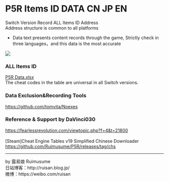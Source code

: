 # P5R Items ID DATA CN JP EN

Switch Version Record ALL Items ID Address<br>
Address structure is common to all platforms<br>
* Data text presents content records through the game, Strictly check in three languages，and this data is the most accurate
<img src="https://store-jp.nintendo.com/dw/image/v2/BFGJ_PRD/on/demandware.static/-/Sites-all-master-catalog/ja_JP/dw8f15100d/products/D70010000042356/heroBanner/206a3b6840d9f5a709db879bdf003de07b184b8065473a0447eb2ed3b350fee7.jpg"/>

### ALL Items ID
[P5R Data.xlsx](https://github.com/Ruimusume/P5R/raw/main/P5R%20Data.xlsx)<br>
The cheat codes in the table are universal in all Switch versions.<br>

### Data Exclusion&Recording Tools
https://github.com/tomvita/Noexes

### Reference & Support by DaVinci030
https://fearlessrevolution.com/viewtopic.php?f=4&t=21800<br>
<br>
[Steam]Cheat Engine Tables v19 Simplified Chinese Downloader<br>
https://github.com/Ruimusume/P5R/releases/tag/chs
<hr>
by 露易娘 Ruimusume</br>
日站博客：http://ruisan.blog.jp/</br>
微博：https://weibo.com/ruisan</br>
